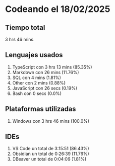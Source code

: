 # Codeando el 18/02/2025

## Tiempo total
3 hrs 46 mins.

## Lenguajes usados
1. TypeScript con 3 hrs 13 mins (85.35%)
1. Markdown con 26 mins (11.76%)
1. SQL con 4 mins (1.81%)
1. Other con 2 mins (0.88%)
1. JavaScript con 26 secs (0.19%)
1. Bash con 0 secs (0.0%)

## Plataformas utilizadas
1. Windows con 3 hrs 46 mins (100.0%)

## IDEs
1. VS Code un total de 3:15:51 (86.43%)
1. Obsidian un total de 0:26:39 (11.76%)
1. DBeaver un total de 0:04:06 (1.81%)
